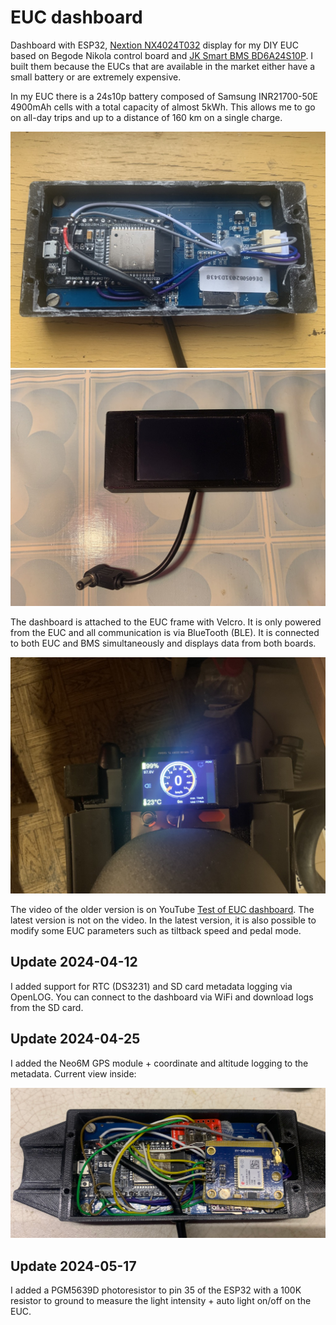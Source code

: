 # EUC dashboard
Dashboard with ESP32, [Nextion NX4024T032](https://nextion.tech/datasheets/nx4024t032/) display for my DIY EUC based on Begode Nikola control board and [JK Smart BMS BD6A24S10P](https://www.jkbms.com/product/jk-bd6a24s10p/). I built them because the EUCs that are available in the market either have a small battery or are extremely expensive.

In my EUC there is a 24s10p battery composed of Samsung INR21700-50E 4900mAh cells with a total capacity of almost 5kWh. This allows me to go on all-day trips and up to a distance of 160 km on a single charge.

![alt](/images/dash_int.jpeg?raw=true)
![alt](/images/dash.jpeg?raw=true)

The dashboard is attached to the EUC frame with Velcro. It is only powered from the EUC and all communication is via BlueTooth (BLE). It is connected to both EUC and BMS simultaneously and displays data from both boards.

![alt](/images/dash_euc.jpeg?raw=true)

The video of the older version is on YouTube [Test of EUC dashboard](https://youtu.be/FmaS4RxT6nU). The latest version is not on the video. In the latest version, it is also possible to modify some EUC parameters such as tiltback speed and pedal mode.

## Update 2024-04-12
I added support for RTC (DS3231) and SD card metadata logging via OpenLOG. You can connect to the dashboard via WiFi and download logs from the SD card.

## Update 2024-04-25
I added the Neo6M GPS module + coordinate and altitude logging to the metadata. Current view inside:

![alt](/images/dash_int_current.jpeg?raw=true)

## Update 2024-05-17
I added a PGM5639D photoresistor to pin 35 of the ESP32 with a 100K resistor to ground to measure the light intensity + auto light on/off on the EUC.
